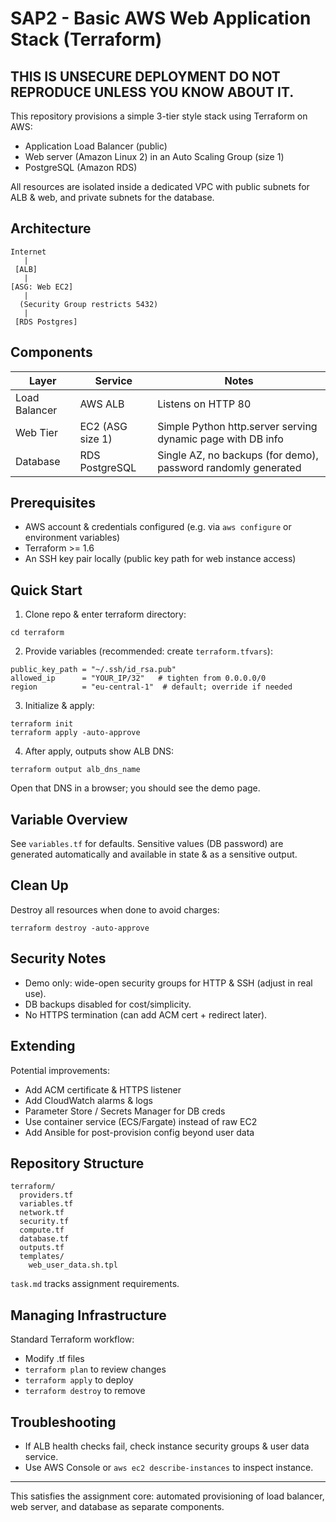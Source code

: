 # SAP2 - Basic AWS Web Application Stack (Terraform)

## THIS IS UNSECURE DEPLOYMENT DO NOT REPRODUCE UNLESS YOU KNOW ABOUT IT.

This repository provisions a simple 3-tier style stack using Terraform on AWS:

- Application Load Balancer (public)
- Web server (Amazon Linux 2) in an Auto Scaling Group (size 1)
- PostgreSQL (Amazon RDS)

All resources are isolated inside a dedicated VPC with public subnets for ALB & web, and private subnets for the database.

## Architecture

```
Internet
   |
 [ALB]
   |
[ASG: Web EC2]
   |
  (Security Group restricts 5432)
   |
 [RDS Postgres]
```

## Components

| Layer | Service | Notes |
|-------|---------|-------|
| Load Balancer | AWS ALB | Listens on HTTP 80 |
| Web Tier | EC2 (ASG size 1) | Simple Python http.server serving dynamic page with DB info |
| Database | RDS PostgreSQL | Single AZ, no backups (for demo), password randomly generated |

## Prerequisites

- AWS account & credentials configured (e.g. via `aws configure` or environment variables)
- Terraform >= 1.6
- An SSH key pair locally (public key path for web instance access)

## Quick Start

1. Clone repo & enter terraform directory:
```
cd terraform
```
2. Provide variables (recommended: create `terraform.tfvars`):
```
public_key_path = "~/.ssh/id_rsa.pub"
allowed_ip      = "YOUR_IP/32"   # tighten from 0.0.0.0/0
region          = "eu-central-1"  # default; override if needed
```
3. Initialize & apply:
```
terraform init
terraform apply -auto-approve
```
4. After apply, outputs show ALB DNS:
```
terraform output alb_dns_name
```
Open that DNS in a browser; you should see the demo page.

## Variable Overview

See `variables.tf` for defaults. Sensitive values (DB password) are generated automatically and available in state & as a sensitive output.

## Clean Up

Destroy all resources when done to avoid charges:
```
terraform destroy -auto-approve
```

## Security Notes

- Demo only: wide-open security groups for HTTP & SSH (adjust in real use).
- DB backups disabled for cost/simplicity.
- No HTTPS termination (can add ACM cert + redirect later).

## Extending

Potential improvements:
- Add ACM certificate & HTTPS listener
- Add CloudWatch alarms & logs
- Parameter Store / Secrets Manager for DB creds
- Use container service (ECS/Fargate) instead of raw EC2
- Add Ansible for post-provision config beyond user data

## Repository Structure

```
terraform/
  providers.tf
  variables.tf
  network.tf
  security.tf
  compute.tf
  database.tf
  outputs.tf
  templates/
    web_user_data.sh.tpl
```

`task.md` tracks assignment requirements.

## Managing Infrastructure

Standard Terraform workflow:
- Modify .tf files
- `terraform plan` to review changes
- `terraform apply` to deploy
- `terraform destroy` to remove

## Troubleshooting
- If ALB health checks fail, check instance security groups & user data service.
- Use AWS Console or `aws ec2 describe-instances` to inspect instance.

---

This satisfies the assignment core: automated provisioning of load balancer, web server, and database as separate components.

